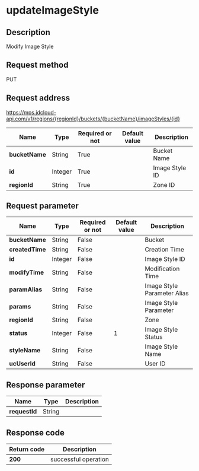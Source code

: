 # updateImageStyle


## Description
Modify Image Style

## Request method
PUT

## Request address
https://mps.jdcloud-api.com/v1/regions/{regionId}/buckets/{bucketName}/imageStyles/{id}

|Name|Type|Required or not|Default value|Description|
|---|---|---|---|---|
|**bucketName**|String|True| |Bucket Name|
|**id**|Integer|True| |Image Style ID|
|**regionId**|String|True| |Zone ID|

## Request parameter
|Name|Type|Required or not|Default value|Description|
|---|---|---|---|---|
|**bucketName**|String|False| |Bucket|
|**createdTime**|String|False| |Creation Time|
|**id**|Integer|False| |Image Style ID|
|**modifyTime**|String|False| |Modification Time|
|**paramAlias**|String|False| |Image Style Parameter Alias|
|**params**|String|False| |Image Style Parameter|
|**regionId**|String|False| |Zone|
|**status**|Integer|False|1|Image Style Status|
|**styleName**|String|False| |Image Style Name|
|**ucUserId**|String|False| |User ID|


## Response parameter
|Name|Type|Description|
|---|---|---|
|**requestId**|String| |



## Response code
|Return code|Description|
|---|---|
|**200**|successful operation|
